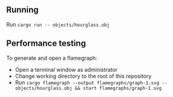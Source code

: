 ## Running
Run `cargo run -- objects/hourglass.obj`

## Performance testing
To generate and open a flamegraph:
- Open a terminal window as administrator
- Change working directory to the root of this repository
- Run 
`cargo flamegraph --output flamegraphs/graph-1.svg -- objects/hourglass.obj && start flamegraphs/graph-1.svg`